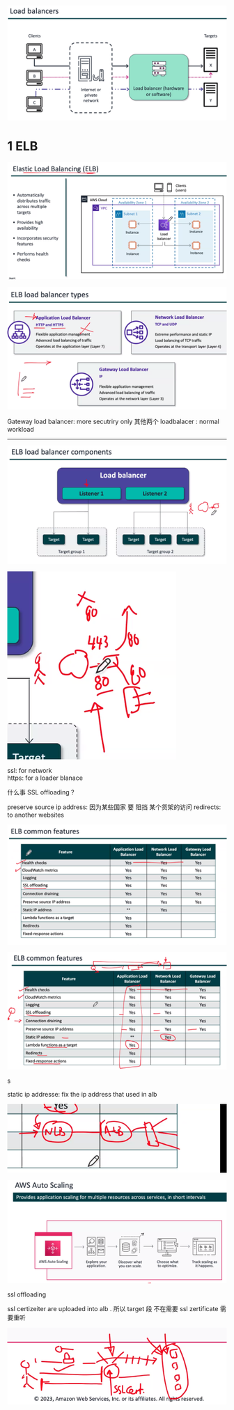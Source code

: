 

![](image/Pasted%20image%2020231003132018.png)


# 1 ELB 

![](image/Pasted%20image%2020231003132153.png)



![](image/Pasted%20image%2020231003132335.png)



Gateway load balancer:  more secutriry only 
其他两个 loadbalacer : normal workload 


----


![](image/Pasted%20image%2020231003132600.png) 



![](image/Pasted%20image%2020231003132645.png)


ssl: for network \
https: for a loader blanace 

什么事 SSL offloading ? 

preserve source ip address: 因为某些国家 要 阻挡 某个货架的访问 
redirects: to another websites


![](image/Pasted%20image%2020231003132905.png)



![](image/Pasted%20image%2020231003133117.png)


s


static ip addresse: fix the ip address that used in alb 

![](image/Pasted%20image%2020231003133208.png)



![](image/Pasted%20image%2020231003133258.png)





ssl offloading

ssl certizeiter are uploaded into alb . 所以 target 段 不在需要 ssl zertificate 
需要重听 


![](image/Pasted%20image%2020231003133500.png)







